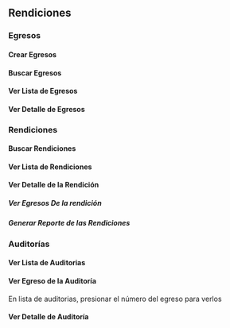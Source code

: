 ## Rendiciones
### Egresos
#### Crear Egresos
#### Buscar Egresos
#### Ver Lista de Egresos
#### Ver Detalle de Egresos
### Rendiciones
#### Buscar Rendiciones
#### Ver Lista de Rendiciones
#### Ver Detalle de la Rendición
##### Ver Egresos De la rendición
##### Generar Reporte de las Rendiciones
### Auditorías
#### Ver Lista de Auditorias
#### Ver Egreso de la Auditoría
En lista de auditorias, presionar el número del egreso para verlos
#### Ver Detalle de Auditoría
